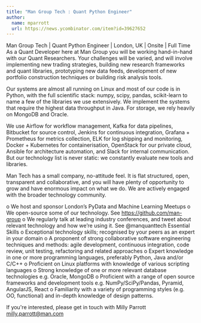 ```yaml
---
title: "Man Group Tech : Quant Python Engineer"
author:
  name: mparrott
  url: https://news.ycombinator.com/item?id=39627652
---
```

Man Group Tech | Quant Python Engineer | London, UK | Onsite | Full Time
As a Quant Developer here at Man Group you will be working hand-in-hand with our Quant Researchers. Your challenges will be varied, and will involve implementing new trading strategies, building new research frameworks and quant libraries, prototyping new data feeds, development of new portfolio construction techniques or building risk analysis tools.

Our systems are almost all running on Linux and most of our code is in Python, with the full scientific stack: numpy, scipy, pandas, scikit-learn to name a few of the libraries we use extensively. We implement the systems that require the highest data throughput in Java. For storage, we rely heavily on MongoDB and Oracle.

We use Airflow for workflow management, Kafka for data pipelines, Bitbucket for source control, Jenkins for continuous integration, Grafana + Prometheus for metrics collection, ELK for log shipping and monitoring, Docker + Kubernetes for containerisation, OpenStack for our private cloud, Ansible for architecture automation, and Slack for internal communication. But our technology list is never static: we constantly evaluate new tools and libraries.

Man Tech has a small company, no-attitude feel. It is flat structured, open, transparent and collaborative, and you will have plenty of opportunity to grow and have enormous impact on what we do. We are actively engaged with the broader technology community.

o We host and sponsor London’s PyData and Machine Learning Meetups o We open-source some of our technology. See <a href="https:&#x2F;&#x2F;github.com&#x2F;man-group">https:&#x2F;&#x2F;github.com&#x2F;man-group</a> o We regularly talk at leading industry conferences, and tweet about relevant technology and how we’re using it. See @manquanttech Essential Skills o Exceptional technology skills; recognised by your peers as an expert in your domain o A proponent of strong collaborative software engineering techniques and methods: agile development, continuous integration, code review, unit testing, refactoring and related approaches o Expert knowledge in one or more programming languages, preferably Python, Java and&#x2F;or C&#x2F;C++ o Proficient on Linux platforms with knowledge of various scripting languages o Strong knowledge of one or more relevant database technologies e.g. Oracle, MongoDB o Proficient with a range of open source frameworks and development tools e.g. NumPy&#x2F;SciPy&#x2F;Pandas, Pyramid, AngularJS, React o Familiarity with a variety of programming styles (e.g. OO, functional) and in-depth knowledge of design patterns.

If you&#x27;re interested, please get in touch with Milly Parrott milly.parrott@man.com
